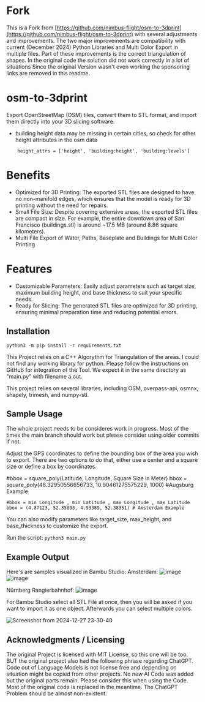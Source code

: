 # Fork
This is a Fork from [https://github.com/nimbus-flight/osm-to-3dprint](https://github.com/nimbus-flight/osm-to-3dprint) with several adjustments and improvements.
The two major improvements are compatibility with current (December 2024) Python Libraries and Multi Color Export in multiple files.
Part of these improvements is the correct triangulation of shapes. In the original code the solution did not work correctly in a lot of situations
Since the original Version wasn't even working the sponsoring links are removed in this readme.

# osm-to-3dprint
Export OpenStreetMap (OSM) tiles, convert them to STL format, and import them directly into your 3D slicing software.
- building height data may be missing in certain cities, so check for other height attributes in the osm data
```# Check for various height attributes
    height_attrs = ['height', 'building:height', 'building:levels']
```

# Benefits
- Optimized for 3D Printing: The exported STL files are designed to have no non-manifold edges, which ensures that the model is ready for 3D printing without the need for repairs.
- Small File Size: Despite covering extensive areas, the exported STL files are compact in size. For example, the entire downtown area of San Francisco (buildings.stl) is around ~17.5 MB (around 8.86 square kilometers).
- Multi File Export of Water, Paths, Baseplate and Buildings for Multi Color Printing

# Features
- Customizable Parameters: Easily adjust parameters such as target size, maximum building height, and base thickness to suit your specific needs.
- Ready for Slicing: The generated STL files are optimized for 3D printing, ensuring minimal preparation time and reducing potential errors.

## Installation
```python3 -m pip install -r requirements.txt```

This Project relies on a C++ Algorythm for Triangulation of the areas. I could not find any working library for python. 
Please follow the instructions on GitHub for integration of the Tool. We expect it in the same directory as "main.py" with filename a.out.

This project relies on several libraries, including OSM, overpass-api, osmnx, shapely, trimesh, and numpy-stl.

## Sample Usage
The whole project needs to be consideres work in progress. Most of the times the main branch should work but please consider using older commits if not.

Adjust the GPS coordinates to define the bounding box of the area you wish to export. There are two options to do that, either use a center and a square size or define a box by coordinates.

#bbox = square_poly(Latitude, Longitude, Square Size in Meter)
bbox = square_poly(48.32950556656733, 10.90461275575229, 1000) #Augsburg Example
```
#bbox = min Longitude , min Latitude , max Longitude , max Latitude
bbox = (4.87123, 52.35893, 4.93389, 52.38351) # Amsterdam Example
```

You can also modify parameters like target_size, max_height, and base_thickness to customize the export.

Run the script:
```python3 main.py```

## Example Output
Here's are samples visualized in Bambu Studio:
Amsterdam:
![image](https://github.com/user-attachments/assets/94267752-b349-49f3-b246-a426d121780d)
![image](https://github.com/user-attachments/assets/fee4c816-3e60-4c5d-8634-b5b87b57d851)


Nürnberg Rangierbahnhof:
![image](https://github.com/user-attachments/assets/0635b480-f29c-4d2a-baa7-708164dce163)

For Bambu Studio select all STL File at once, then you will be asked if you want to import it as one object. Afterwards you can select multiple colors.

![Screenshot from 2024-12-27 23-30-40](https://github.com/user-attachments/assets/e4eb4981-c2ce-4eba-a010-1145df96813a)



## Acknowledgments / Licensing
The original Project is licensed with MIT License, so this one will be too. BUT the original project also had the following phrase regarding ChatGPT. Code out of Language Models is not license free and depending on situation might be copied from other projects. No new AI Code was added but the original parts remain. Please consider this when using the Code.
Most of the original code is replaced in the meantime. The ChatGPT Problem should be almost non-existent.




